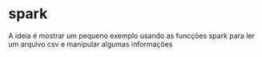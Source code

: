 # spark


A ideia é mostrar um pequeno exemplo usando as funcções spark
para ler um arquivo csv e manipular algumas informações
